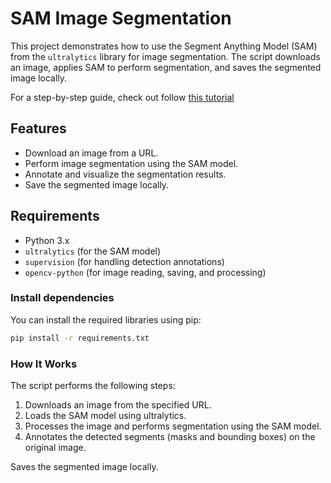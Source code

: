 # SAM Image Segmentation

This project demonstrates how to use the Segment Anything Model (SAM) from the `ultralytics` library for image segmentation. The script downloads an image, applies SAM to perform segmentation, and saves the segmented image locally.

For a step-by-step guide, check out follow [this tutorial](https://medium.com/@brianhulela/running-the-segment-anything-model-sam2-locally-84b36fd391c2)

## Features
- Download an image from a URL.
- Perform image segmentation using the SAM model.
- Annotate and visualize the segmentation results.
- Save the segmented image locally.

## Requirements

- Python 3.x
- `ultralytics` (for the SAM model)
- `supervision` (for handling detection annotations)
- `opencv-python` (for image reading, saving, and processing)

### Install dependencies

You can install the required libraries using pip:

```bash
pip install -r requirements.txt
```

### How It Works
The script performs the following steps:

1. Downloads an image from the specified URL.
2.  Loads the SAM model using ultralytics.
3. Processes the image and performs segmentation using the SAM model.
4. Annotates the detected segments (masks and bounding boxes) on the original image.

Saves the segmented image locally.
